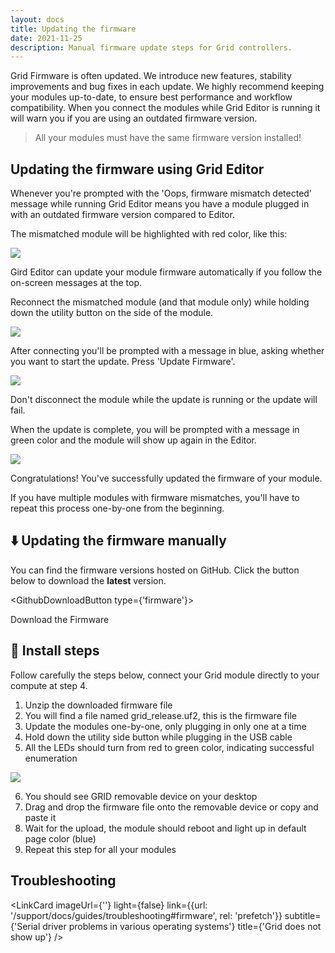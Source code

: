 ```yaml
---
layout: docs
title: Updating the firmware
date: 2021-11-25
description: Manual firmware update steps for Grid controllers.
---
```


<script>

  import GithubDownloadButton from '$lib/mdsvex/components/_GithubDownloadButton.svelte';
  import LinkCard from '$lib/mdsvex/components/_LinkCard.svelte';

</script>

Grid Firmware is often updated. We introduce new features, stability improvements and bug fixes in each update. We highly recommend keeping your modules up-to-date, to ensure best performance and workflow compatibility. When you connect the modules while Grid Editor is running it will warn you if you are using an outdated firmware version.

> All your modules must have the same firmware version installed!

## Updating the firmware using Grid Editor

Whenever you're prompted with the 'Oops, firmware mismatch detected' message while running Grid Editor means you have a module plugged in with an outdated firmware version compared to Editor.

The mismatched module will be highlighted with red color, like this:

![](C:\Users\lenovo\Documents\GitHub\grid-documentation\guides\firmware_mismatch.png)

Gird Editor can update your module firmware automatically if you follow the on-screen messages at the top.

Reconnect the mismatched module (and that module only) while holding down the utility button on the side of the module.

<img style="max-width:400px" src="/images/docs/utility_conn.gif">

After connecting you'll be prompted with a message in blue, asking whether you want to start the update. Press 'Update Firmware'.

![](/images/docs/bootloader_detected_update_start.png)

Don't disconnect the module while the update is running or the update will fail.

When the update is complete, you will be prompted with a message in green color and the module will show up again in the Editor.

![](/images/docs/update_success.png)

Congratulations! You've successfully updated the firmware of your module.

If you have multiple modules with firmware mismatches, you'll have to repeat this process one-by-one from the beginning.

## ⬇️ Updating the firmware manually

You can find the firmware versions hosted on GitHub. Click the button below to download the **latest** version.

<GithubDownloadButton type={'firmware'}>
  <div>Download the Firmware</div>
</GithubDownloadButton>

## 💾 Install steps

Follow carefully the steps below, connect your Grid module directly to your compute at step 4.

1. Unzip the downloaded firmware file
2. You will find a file named grid_release.uf2, this is the firmware file
3. Update the modules one-by-one, only plugging in only one at a time
4. Hold down the utility side button while plugging in the USB cable
5. All the LEDs should turn from red to green color, indicating successful enumeration
<img style="max-width:400px" src="/images/docs/utility_conn.gif">

6. You should see GRID removable device on your desktop
2. Drag and drop the firmware file onto the removable device or copy and paste it
3. Wait for the upload, the module should reboot and light up in default page color (blue)
4. Repeat this step for all your modules

## Troubleshooting

<LinkCard
  imageUrl={''} 
  light={false}
  link={{url: '/support/docs/guides/troubleshooting#firmware', rel: 'prefetch'}}
  subtitle={'Serial driver problems in various operating systems'}
  title={'Grid does not show up'}
/>
